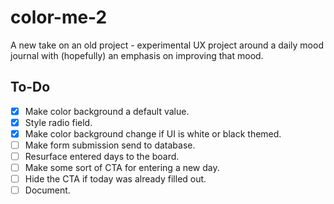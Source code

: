 # color-me-2
A new take on an old project - experimental UX project around a daily mood journal with (hopefully) an emphasis on improving that mood.

## To-Do

- [X] Make color background a default value.
- [X] Style radio field.
- [X] Make color background change if UI is white or black themed.
- [ ] Make form submission send to database.
- [ ] Resurface entered days to the board.
- [ ] Make some sort of CTA for entering a new day.
- [ ] Hide the CTA if today was already filled out.
- [ ] Document.
